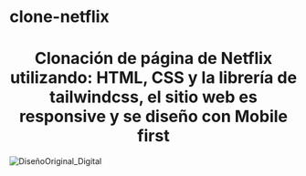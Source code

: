 # clone-netflix
<h1 align="center">Clonación de página de Netflix utilizando: HTML, CSS y la librería de tailwindcss, el sitio web es responsive y se diseño con Mobile first</h1>

![DiseñoOriginal_Digital](https://github.com/user-attachments/assets/ada674ed-8b81-4133-b89c-871e4ea1303a)
